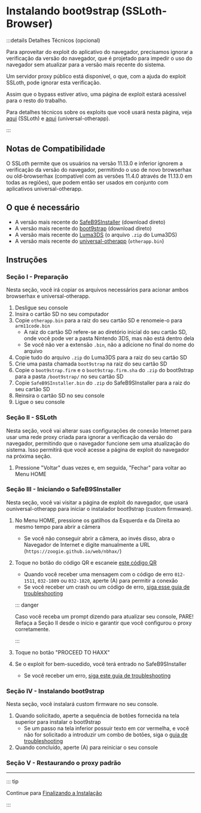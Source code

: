 # Instalando boot9strap (SSLoth-Browser)

:::details Detalhes Técnicos (opcional)

Para aproveitar do exploit do aplicativo do navegador, precisamos ignorar a verificação da versão do navegador, que é projetado para impedir o uso do navegador sem atualizar para a versão mais recente do sistema.

Um servidor proxy público está disponível, o que, com a ajuda do exploit SSLoth, pode ignorar esta verificação.

Assim que o bypass estiver ativo, uma página de exploit estará acessível para o resto do trabalho.

Para detalhes técnicos sobre os exploits que você usará nesta página, veja [aqui](https://github.com/MrNbaYoh/3ds-ssloth) (SSLoth) e [aqui](https://github.com/TuxSH/universal-otherapp) (universal-otherapp).

:::

## Notas de Compatibilidade

O SSLoth permite que os usuários na versão 11.13.0 e inferior ignorem a verificação da versão do navegador, permitindo o uso de novo browserhax ou old-browserhax (compatível com as versões 11.4.0 através de 11.13.0 em todas as regiões), que podem então ser usados em conjunto com aplicativos universal-otherapp.

## O que é necessário

- A versão mais recente do [SafeB9SInstaller](https://github.com/d0k3/SafeB9SInstaller/releases/download/v0.0.7/SafeB9SInstaller-20170605-122940.zip) (download direto)
- A versão mais recente do [boot9strap](https://github.com/SciresM/boot9strap/releases/download/1.4/boot9strap-1.4.zip) (download direto)
- A versão mais recente do [Luma3DS](https://github.com/LumaTeam/Luma3DS/releases/latest) (o arquivo `.zip` do Luma3DS)
- A versão mais recente do [universal-otherapp](https://github.com/TuxSH/universal-otherapp/releases/latest) (`otherapp.bin`)

## Instruções

### Seção I - Preparação

Nesta seção, você irá copiar os arquivos necessários para acionar ambos browserhax e universal-otherapp.

1. Desligue seu console
2. Insira o cartão SD no seu computador
3. Copie `otherapp.bin` para a raiz do seu cartão SD e renomeie-o para `arm11code.bin`
    - A raiz do cartão SD refere-se ao diretório inicial do seu cartão SD, onde você pode ver a pasta Nintendo 3DS, mas não está dentro dela
    - Se você não ver a extensão `.bin`, não a adicione no final do nome do arquivo
4. Copie tudo do arquivo `.zip` do Luma3DS para a raiz do seu cartão SD
5. Crie uma pasta chamada `boot9strap` na raiz do seu cartão SD
6. Copie o `boot9strap.firm` e o `boot9strap.firm.sha` do `.zip` do boot9strap para a pasta `/boot9strap/` no seu cartão SD
7. Copie `SafeB9SInstaller.bin` do `.zip` do SafeB9SInstaller para a raiz do seu cartão SD
8. Reinsira o cartão SD no seu console
9. Ligue o seu console

### Seção II - SSLoth

Nesta seção, você vai alterar suas configurações de conexão Internet para usar uma rede proxy criada para ignorar a verificação da versão do navegador, permitindo que o navegador funcione sem uma atualização do sistema. Isso permitirá que você acesse a página de exploit do navegador na próxima seção.

<!--@include: ./_include/addproxy.md -->

1. Pressione "Voltar" duas vezes e, em seguida, "Fechar" para voltar ao Menu HOME

### Seção III - Iniciando o SafeB9SInstaller

Nesta seção, você vai visitar a página de exploit do navegador, que usará ouniversal-otherapp para iniciar o instalador boot9strap (custom firmware).

1. No Menu HOME, pressione os gatilhos da Esquerda e da Direita ao mesmo tempo para abrir a câmera
    - Se você não conseguir abrir a câmera, ao invés disso, abra o Navegador de Internet e digite manualmente a URL (`https://zoogie.github.io/web/nbhax/`)

2. Toque no botão do código QR e escaneie [este código QR](http://api.qrserver.com/v1/create-qr-code/?color=000000&bgcolor=FFFFFF&data=https%3A%2F%2Fzoogie.github.io%2Fweb%2Fnbhax&qzone=1&margin=0&size=400x400&ecc=L)

    - Quando você receber uma mensagem com o código de erro `012-1511`, `032-1809` ou `032-1820`, aperte (A) para permitir a conexão
    - Se você receber um crash ou um código de erro, [siga esse guia de troubleshooting](troubleshooting-ssloth-browser)

    ::: danger

    Caso você receba um prompt dizendo para atualizar seu console, PARE! Refaça a Seção II desde o início e garantir que você configurou o proxy corretamente.

    :::

3. Toque no botão "PROCEED TO HAXX"

4. Se o exploit for bem-sucedido, você terá entrado no SafeB9SInstaller
    - Se você receber um erro, [siga este guia de troubleshooting](troubleshooting-ssloth-browser)

### Seção IV - Instalando boot9strap

Nesta seção, você instalará custom firmware no seu console.

1. Quando solicitado, aperte a sequência de botões fornecida na tela superior para instalar o boot9strap
    - Se um passo na tela inferior possuir texto em cor vermelha, e você não for solicitado a introduzir um combo de botões, siga o [guia de troubleshooting](troubleshooting-ssloth-browser)
2. Quando concluído, aperte (A) para reiniciar o seu console

<!--@include: ./_include/configure-luma3ds.md -->

### Seção V - Restaurando o proxy padrão

<!--@include: ./_include/rmproxy.md -->

<!--@include: ./_include/luma3ds-installed-note.md -->

___

::: tip

Continue para [Finalizando a Instalação](finalizing-setup)

:::
